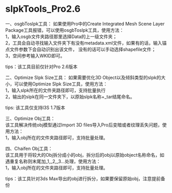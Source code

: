 # slpkTools_Pro2.6

一、osgbToslpk工具：
如果使用Pro中的Create Integrated Mesh Scene Layer Package工具报错，可以使用osgbToslpk工具，使用方法：  
1，输入osgb文件夹路径那里选择Data的上一级文件夹；  
2，工具会自动寻找输入文件夹下有没有metadata.xml文件，如果有的话，输入锚点文件参数下会自动识别出该文件，
没有的话可以手动选择shapefile文件；   
3，空间参考输入WKID即可。     

tips：该工具目前仅针对Pro 2.6版本     

二、Optimize Slpk Size工具：
如果需要优化3D Object以及倾斜类型的slpk的大小，可以使用Optimize Slpk Size工具，使用方法：     
1，输入slpk所在的文件夹路径即可，支持批量执行    
2，输出的slpk在同一文件夹下，以原始slpk名称+_tar结尾命名。        

tips: 该工具仅支持I3S 1.7版本         

三、Optimize Obj工具：         
该工具解决传统obj模型通过Import 3D files导入Pro后变暗或者纹理丢失问题，使用方法：        
1，输入obj所在的文件夹路径即可，支持批量处理。    

四、Chaifen Obj工具：       
该工具用于将较大的Obj拆分成小的obj，拆分后的obj以原始object名称命名，如遇重复名称则末尾加_1,_2,_3...处理，使用方法：          
1，输入obj所在的文件夹路径即可，支持批量处理。    

tips：该工具针对3ds Max导出的obj进行拆分，如果要保留原始obj，注意提前备份

